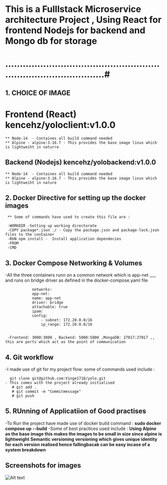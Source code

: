 # This is a Fulllstack Microservice architecture Project , Using React for frontend Nodejs for backend and Mongo db for storage 

# .......................................................................................#


  ## 1. CHOICE OF IMAGE

   # Frontend (React) kencehz/yoloclient:v1.0.0

    ** Node-14  - Containes all build command needed
    ** Alpine - alpine:3.16.7 - This provides the base image linux which is lightweiht in naturre

   ## Backend (Nodejs)  kencehz/yolobackend:v1.0.0

    ** Node-14  - Containes all build command needed
    ** Alpine - alpine:3.16.7 - This provides the base image linux which is lightweiht in nature

  ## 2. Docker Directive for setting up the docker images

     ** Some of commands have used to create this file are :

     -WORKDIR -Setting up working directorate
     -COPY package*.json ./ - Copy the package.json and package-lock.json files to the container
     -RUN npm install -  Install application dependecies
     -FROM
     -CMD

 ## 3. Docker Compose Networking & Volumes

  -All the three containers runn on a common network which is
      app-net  ,,,,, and runs on bridge driver as defined in the docker-compose.yaml file
    
                networks:
                app-net:
                name: app-net
                driver: bridge
                attachable: true
                ipam:
                config:
                    - subnet: 172.20.0.0/16 
                    ip_range: 172.20.0.0/16 


     -Frontend: 3000:3000 , Backend: 5000:5000 ,MongoDB: 27017:27017 ,, this are ports which act as the point of communication


 ## 4.  Git workflow

   -I made use of git for my project flow:
     some of commands used include : 

      git clone git@github.com:Vinge1718/yolo.git
    - This comes with the project already initialised 
       # git add .
       # git commit -m "Commitmessage"
       # git push

## 5. RUnning of Applicatiion of Good practises

  -To Run the project have made use of  docker build command :
       **sudo docker compose up --build**
   -Some of best practices used include :
        **Using Alpine as the base image this makes the images to be small in size since alpine is lightweight**
        **Semantic versioning versioning which gives unique identity for each version realised hence fallingbacak can be easy incase of a system breakdown**


    
 ## Screenshots for images ##

![Alt text](dockerhubimage.png)


     
